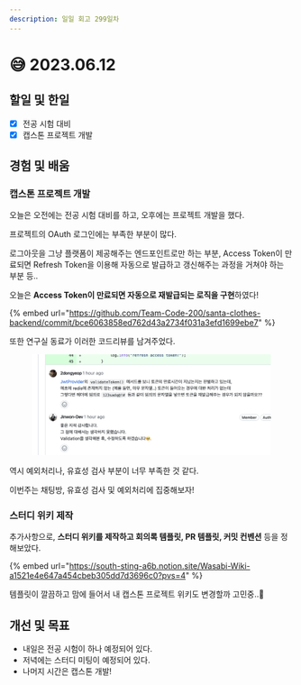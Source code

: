 ```yaml
---
description: 일일 회고 299일차
---
```


# 😅 2023.06.12

## 할일 및 한일&#x20;

* [x] 전공 시험 대비&#x20;
* [x] 캡스톤 프로젝트 개발&#x20;

## 경험 및 배움&#x20;

### 캡스톤 프로젝트 개발&#x20;

오늘은 오전에는 전공 시험 대비를 하고, 오후에는 프로젝트 개발을 했다.

프로젝트의 OAuth 로그인에는 부족한 부분이 많다.

로그아웃을 그냥 플랫폼이 제공해주는 엔드포인트로만 하는 부분, Access Token이 만료되면 Refresh Token을 이용해 자동으로 발급하고 갱신해주는 과정을 거쳐야 하는 부분 등..

오늘은 **Access Token이 만료되면 자동으로 재발급되는 로직을 구현**하였다!

{% embed url="https://github.com/Team-Code-200/santa-clothes-backend/commit/bce6063858ed762d43a2734f031a3efd1699ebe7" %}

또한 연구실 동료가 이러한 코드리뷰를 남겨주었다.

<figure><img src="../.gitbook/assets/image (1) (1) (1).png" alt=""><figcaption></figcaption></figure>

역시 예외처리나, 유효성 검사 부분이 너무 부족한 것 같다.

이번주는 채팅방, 유효성 검사 및 예외처리에 집중해보자!

### 스터디 위키 제작&#x20;

추가사항으로, **스터디 위키를 제작하고 회의록 템플릿, PR 템플릿, 커밋 컨벤션** 등을 정해보았다.

{% embed url="https://south-sting-a6b.notion.site/Wasabi-Wiki-a1521e4e647a454cbeb305dd7d3696c0?pvs=4" %}

템플릿이 깔끔하고 맘에 들어서 내 캡스톤 프로젝트 위키도 변경할까 고민중..🤣

## 개선 및 목표&#x20;

* 내일은 전공 시험이 하나 예정되어 있다.&#x20;
* 저녁에는 스터디 미팅이 예정되어 있다.&#x20;
* 나머지 시간은 캡스톤 개발!&#x20;
